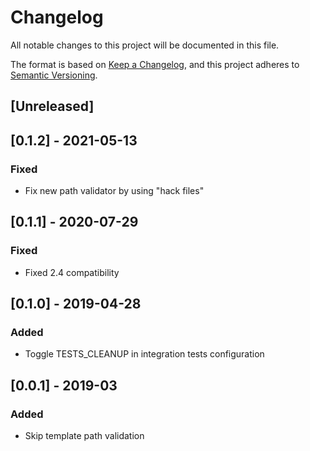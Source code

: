 # Changelog
All notable changes to this project will be documented in this file.

The format is based on [Keep a Changelog](https://keepachangelog.com/en/1.0.0/),
and this project adheres to [Semantic Versioning](https://semver.org/spec/v2.0.0.html).

## [Unreleased]

## [0.1.2] - 2021-05-13
### Fixed
- Fix new path validator by using "hack files"

## [0.1.1] - 2020-07-29
### Fixed
- Fixed 2.4 compatibility

## [0.1.0] - 2019-04-28
### Added
- Toggle TESTS_CLEANUP in integration tests configuration

## [0.0.1] - 2019-03
### Added
- Skip template path validation
